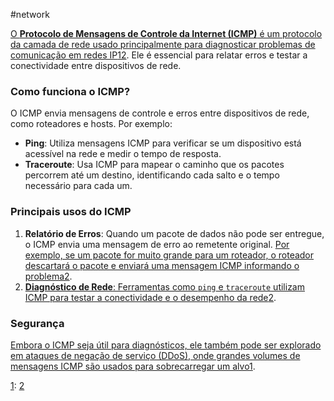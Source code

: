 #network 

[O **Protocolo de Mensagens de Controle da Internet (ICMP)** é um protocolo da camada de rede usado principalmente para diagnosticar problemas de comunicação em redes IP](https://www.fortinet.com/br/resources/cyberglossary/internet-control-message-protocol-icmp)[1](https://www.fortinet.com/br/resources/cyberglossary/internet-control-message-protocol-icmp)[2](https://www.cloudflare.com/pt-br/learning/ddos/glossary/internet-control-message-protocol-icmp/). Ele é essencial para relatar erros e testar a conectividade entre dispositivos de rede.

### Como funciona o ICMP?

O ICMP envia mensagens de controle e erros entre dispositivos de rede, como roteadores e hosts. Por exemplo:

- **Ping**: Utiliza mensagens ICMP para verificar se um dispositivo está acessível na rede e medir o tempo de resposta.
- **Traceroute**: Usa ICMP para mapear o caminho que os pacotes percorrem até um destino, identificando cada salto e o tempo necessário para cada um.

### Principais usos do ICMP

1. **Relatório de Erros**: Quando um pacote de dados não pode ser entregue, o ICMP envia uma mensagem de erro ao remetente original. [Por exemplo, se um pacote for muito grande para um roteador, o roteador descartará o pacote e enviará uma mensagem ICMP informando o problema](https://www.cloudflare.com/pt-br/learning/ddos/glossary/internet-control-message-protocol-icmp/)[2](https://www.cloudflare.com/pt-br/learning/ddos/glossary/internet-control-message-protocol-icmp/).
2. [**Diagnóstico de Rede**: Ferramentas como `ping` e `traceroute` utilizam ICMP para testar a conectividade e o desempenho da rede](https://www.cloudflare.com/pt-br/learning/ddos/glossary/internet-control-message-protocol-icmp/)[2](https://www.cloudflare.com/pt-br/learning/ddos/glossary/internet-control-message-protocol-icmp/).

### Segurança

[Embora o ICMP seja útil para diagnósticos, ele também pode ser explorado em ataques de negação de serviço (DDoS), onde grandes volumes de mensagens ICMP são usados para sobrecarregar um alvo](https://www.fortinet.com/br/resources/cyberglossary/internet-control-message-protocol-icmp)[1](https://www.fortinet.com/br/resources/cyberglossary/internet-control-message-protocol-icmp).

[](https://www.fortinet.com/br/resources/cyberglossary/internet-control-message-protocol-icmp)[1](https://www.fortinet.com/br/resources/cyberglossary/internet-control-message-protocol-icmp): [](https://www.fortinet.com/br/resources/cyberglossary/internet-control-message-protocol-icmp)[2](https://www.cloudflare.com/pt-br/learning/ddos/glossary/internet-control-message-protocol-icmp/)